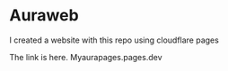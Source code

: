 # Auraweb

I created a website with this repo using cloudflare pages 

The link is here. 
Myaurapages.pages.dev
